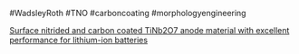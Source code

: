 #WadsleyRoth
#TNO
#carboncoating 
#morphologyengineering


[Surface nitrided and carbon coated TiNb2O7 anode material with excellent performance for lithium-ion batteries](https://www.sciencedirect.com/science/article/abs/pii/S0925838820316042)